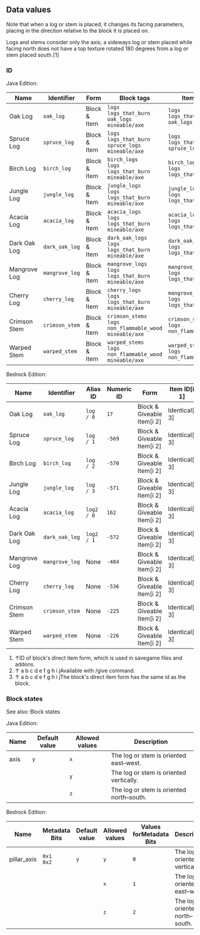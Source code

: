 ## Data values
Note that when a log or stem is placed, it changes its facing parameters, placing in the direction relative to the block it is placed on.

Logs and stems consider only the axis; a sideways log or stem placed while facing north does not have a top texture rotated 180 degrees from a log or stem placed south.[1]

### ID
Java Edition:

| Name         | Identifier     | Form         | Block tags                                                             | Item tags                                           | Translation key                |
|--------------|----------------|--------------|------------------------------------------------------------------------|-----------------------------------------------------|--------------------------------|
| Oak Log      | `oak_log`      | Block & Item | `logs`<br/>`logs_that_burn`<br/>`oak_logs`<br/>`mineable/axe`          | `logs`<br/>`logs_that_burn`<br/>`oak_logs`          | `block.minecraft.oak_log`      |
| Spruce Log   | `spruce_log`   | Block & Item | `logs`<br/>`logs_that_burn`<br/>`spruce_logs`<br/>`mineable/axe`       | `logs`<br/>`logs_that_burn`<br/>`spruce_logs`       | `block.minecraft.spruce_log`   |
| Birch Log    | `birch_log`    | Block & Item | `birch_logs`<br/>`logs`<br/>`logs_that_burn`<br/>`mineable/axe`        | `birch_logs`<br/>`logs`<br/>`logs_that_burn`        | `block.minecraft.birch_log`    |
| Jungle Log   | `jungle_log`   | Block & Item | `jungle_logs`<br/>`logs`<br/>`logs_that_burn`<br/>`mineable/axe`       | `jungle_logs`<br/>`logs`<br/>`logs_that_burn`       | `block.minecraft.jungle_log`   |
| Acacia Log   | `acacia_log`   | Block & Item | `acacia_logs`<br/>`logs`<br/>`logs_that_burn`<br/>`mineable/axe`       | `acacia_logs`<br/>`logs`<br/>`logs_that_burn`       | `block.minecraft.acacia_log`   |
| Dark Oak Log | `dark_oak_log` | Block & Item | `dark_oak_logs`<br/>`logs`<br/>`logs_that_burn`<br/>`mineable/axe`     | `dark_oak_logs`<br/>`logs`<br/>`logs_that_burn`     | `block.minecraft.dark_oak_log` |
| Mangrove Log | `mangrove_log` | Block & Item | `mangrove_logs`<br/>`logs`<br/>`logs_that_burn`<br/>`mineable/axe`     | `mangrove_logs`<br/>`logs`<br/>`logs_that_burn`     | `block.minecraft.mangrove_log` |
| Cherry Log   | `cherry_log`   | Block & Item | `cherry_logs`<br/>`logs`<br/>`logs_that_burn`<br/>`mineable/axe`       | `mangrove_logs`<br/>`logs`<br/>`logs_that_burn`     | `block.minecraft.cherry_log`   |
| Crimson Stem | `crimson_stem` | Block & Item | `crimson_stems`<br/>`logs`<br/>`non_flammable_wood`<br/>`mineable/axe` | `crimson_stems`<br/>`logs`<br/>`non_flammable_wood` | `block.minecraft.crimson_stem` |
| Warped Stem  | `warped_stem`  | Block & Item | `warped_stems`<br/>`logs`<br/>`non_flammable_wood`<br/>`mineable/axe`  | `warped_stems`<br/>`logs`<br/>`non_flammable_wood`  | `block.minecraft.warped_stem`  |

Bedrock Edition:

| Name         | Identifier     | Alias ID   | Numeric ID | Form                       | Item ID[i 1]   | Item tags                                                                     | Translation key          |
|--------------|----------------|------------|------------|----------------------------|----------------|-------------------------------------------------------------------------------|--------------------------|
| Oak Log      | `oak_log`      | `log / 0`  | `17`       | Block & Giveable Item[i 2] | Identical[i 3] | `minecraft:logs`<br/>`minecraft:logs_that_burn`                               | `tile.log.oak.name`      |
| Spruce Log   | `spruce_log`   | `log / 1`  | `-569`     | Block & Giveable Item[i 2] | Identical[i 3] | `minecraft:logs`<br/>`minecraft:logs_that_burn`                               | `tile.log.spruce.name`   |
| Birch Log    | `birch_log`    | `log / 2`  | `-570`     | Block & Giveable Item[i 2] | Identical[i 3] | `minecraft:logs`<br/>`minecraft:logs_that_burn`                               | `tile.log.birch.name`    |
| Jungle Log   | `jungle_log`   | `log / 3`  | `-571`     | Block & Giveable Item[i 2] | Identical[i 3] | `minecraft:logs`<br/>`minecraft:logs_that_burn`                               | `tile.log.jungle.name`   |
| Acacia Log   | `acacia_log`   | `log2 / 0` | `162`      | Block & Giveable Item[i 2] | Identical[i 3] | `minecraft:logs`<br/>`minecraft:logs_that_burn`                               | `tile.log.acacia.name`   |
| Dark Oak Log | `dark_oak_log` | `log2 / 1` | `-572`     | Block & Giveable Item[i 2] | Identical[i 3] | `minecraft:logs`<br/>`minecraft:logs_that_burn`                               | `tile.log.big_oak.name`  |
| Mangrove Log | `mangrove_log` | None       | `-484`     | Block & Giveable Item[i 2] | Identical[i 3] | `minecraft:mangrove_logs`<br/>`minecraft:logs`<br/>`minecraft:logs_that_burn` | `tile.mangrove_log.name` |
| Cherry Log   | `cherry_log`   | None       | `-536`     | Block & Giveable Item[i 2] | Identical[i 3] | `minecraft:logs`<br/>`minecraft:logs_that_burn`                               | `tile.cherry_log.name`   |
| Crimson Stem | `crimson_stem` | None       | `-225`     | Block & Giveable Item[i 2] | Identical[i 3] | `minecraft:crimson_stems`<br/>`minecraft:logs`                                | `tile.crimson_stem.name` |
| Warped Stem  | `warped_stem`  | None       | `-226`     | Block & Giveable Item[i 2] | Identical[i 3] | `minecraft:warped_stems`<br/>`minecraft:logs`                                 | `tile.warped_stem.name`  |

1. ↑ID of block's direct item form, which is used in savegame files and addons.
2. ↑ a b c d e f g h i jAvailable with /give command.
3. ↑ a b c d e f g h i jThe block's direct item form has the same id as the block.

### Block states
See also: Block states

Java Edition:

| Name | Default value | Allowed values | Description                              |
|------|---------------|----------------|------------------------------------------|
| axis | `y`           | `x`            | The log or stem is oriented east–west.   |
|      |               | `y`            | The log or stem is oriented vertically.  |
|      |               | `z`            | The log or stem is oriented north–south. |

Bedrock Edition:

| Name        | Metadata Bits   | Default value | Allowed values | Values forMetadata Bits | Description                      |
|-------------|-----------------|---------------|----------------|-------------------------|----------------------------------|
| pillar_axis | `0x1`<br/>`0x2` | `y`           | `y`            | `0`                     | The log is oriented vertically.  |
|             |                 |               | `x`            | `1`                     | The log is oriented east–west.   |
|             |                 |               | `z`            | `2`                     | The log is oriented north–south. |




